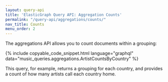 ```yaml
---
layout: query-api
title: 'ElasticGraph Query API: Aggregation Counts'
permalink: "/query-api/aggregations/counts/"
nav_title: Counts
menu_order: 2
---
```

The aggregations API allows you to count documents within a grouping:

{% include copyable_code_snippet.html language="graphql" data="music_queries.aggregations.ArtistCountsByCountry" %}

This query, for example, returns a grouping for each country, and provides a count of how many artists
call each country home.
